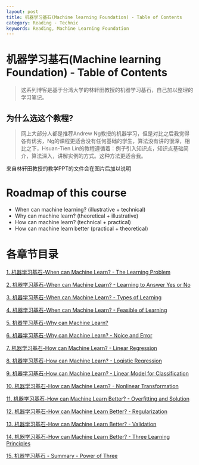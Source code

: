 ```yaml
---
layout: post
title: 机器学习基石(Machine learning Foundation) - Table of Contents
category: Reading - Technic
keywords: Reading, Machine Learning Foundation
---
```



# 机器学习基石(Machine learning Foundation) - Table of Contents

> 这系列博客是基于台湾大学的林轩田教授的机器学习基石，自己加以整理的学习笔记。

## 为什么选这个教程?

> 网上大部分人都是推荐Andrew Ng教授的机器学习，但是对比之后我觉得各有优劣，Ng的课程更适合没有任何基础的学生，算法没有讲的很深，相比之下，Hsuan-Tien Lin的教程遵循着：例子引入知识点，知识点基础简介，算法深入，讲解实例的方式。这种方法更适合我。

来自林轩田教授的教学PPT的文件会在图片后加以说明

# Roadmap of this course
- When can machine learning? (illustrative + technical)
- Why can machine learn? (theoretical + illustrative)
- How can machine learn? (technical + practical)
- How can machine learn better (practical + theoretical)


# 各章节目录
[1. 机器学习基石-When can Machine Learn? - The Learning Problem](http://blog.csdn.net/jasonwoolf/article/details/78129492)

[2. 机器学习基石-When can Machine Learn? - Learning to Answer Yes or No](http://blog.csdn.net/jasonwoolf/article/details/78133578)

[3. 机器学习基石-When can Machine Learn? - Types of Learning](http://blog.csdn.net/jasonwoolf/article/details/78144875)

[4. 机器学习基石-When can Machine Learn? - Feasible of Learning](http://blog.csdn.net/jasonwoolf/article/details/78144878)

[5. 机器学习基石-Why can Machine Learn?](http://blog.csdn.net/jasonwoolf/article/details/78202483)

[6. 机器学习基石-Why can Machine Learn? - Noice and Error](http://blog.csdn.net/jasonwoolf/article/details/78213560)

[7. 机器学习基石-How can Machine Learn? - Linear Regression](http://blog.csdn.net/jasonwoolf/article/details/78221815)

[8. 机器学习基石-How can Machine Learn? - Logistic Regression](http://blog.csdn.net/jasonwoolf/article/details/78221943)

[9. 机器学习基石-How can Machine Learn? - Linear Model for Classification](http://blog.csdn.net/jasonwoolf/article/details/78222843)

[10. 机器学习基石-How can Machine Learn? - Nonlinear Transformation](http://blog.csdn.net/jasonwoolf/article/details/78222962)

[11. 机器学习基石-How can Machine Learn Better? - Overfitting and Solution](http://blog.csdn.net/jasonwoolf/article/details/78223055)

[12. 机器学习基石-How can Machine Learn Better? - Regularization](http://blog.csdn.net/jasonwoolf/article/details/78222996)

[13. 机器学习基石-How can Machine Learn Better? - Validation](http://blog.csdn.net/jasonwoolf/article/details/78223014)

[14. 机器学习基石-How can Machine Learn Better? - Three Learning Principles](http://blog.csdn.net/jasonwoolf/article/details/78223068)

[15. 机器学习基石 - Summary - Power of Three](http://blog.csdn.net/jasonwoolf/article/details/78223077)
